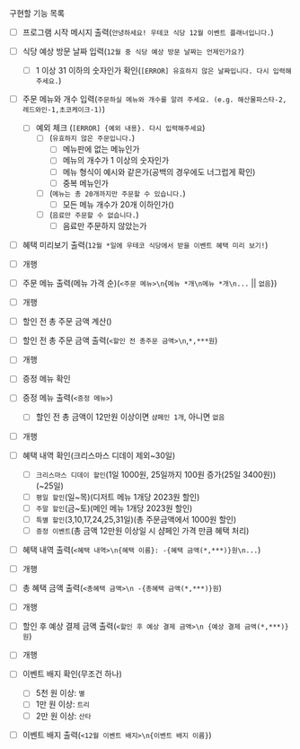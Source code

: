 구현할 기능 목록
- [ ] 프로그램 시작 메시지 출력(`안녕하세요! 우테코 식당 12월 이벤트 플래너입니다.`)
- [ ] 식당 예상 방문 날짜 입력(`12월 중 식당 예상 방문 날짜는 언제인가요?`)
  - [ ] 1 이상 31 이하의 숫자인가 확인(`[ERROR] 유효하지 않은 날짜입니다. 다시 입력해 주세요.`)

- [ ] 주문 메뉴와 개수 입력(`주문하실 메뉴와 개수를 알려 주세요. (e.g. 해산물파스타-2,레드와인-1,초코케이크-1)`)
  - [ ] 예외 체크 (`[ERROR] {예외 내용}. 다시 입력해주세요`)
    - [ ] (`유효하지 않은 주문입니다.`)
      - [ ] 메뉴판에 없는 메뉴인가
      - [ ] 메뉴의 개수가 1 이상의 숫자인가
      - [ ] 메뉴 형식이 예시와 같은가(공백의 경우에도 너그럽게 확인)
      - [ ] 중복 메뉴인가
    - [ ] (`메뉴는 총 20개까지만 주문할 수 있습니다.`)
      - [ ] 모든 메뉴 개수가 20개 이하인가()
    - [ ] (`음료만 주문할 수 없습니다.`) 
      - [ ] 음료만 주문하지 않았는가

- [ ] 혜택 미리보기 출력(`12월 *일에 우테코 식당에서 받을 이벤트 혜택 미리 보기!`)

- [ ] 개행
- [ ] 주문 메뉴 출력(메뉴 가격 순)(`<주문 메뉴>\n`{`메뉴 *개\n메뉴 *개\n...` || `없음`})

- [ ] 개행
- [ ] 할인 전 총 주문 금액 계산()
- [ ] 할인 전 총 주문 금액 출력(`<할인 전 총주문 금액>\n`,`*,***원`)
 
- [ ] 개행
- [ ] 증정 메뉴 확인
- [ ] 증정 메뉴 출력(`<증정 메뉴>`)
  - [ ] 할인 전 총 금액이 12만원 이상이면 `샴페인 1개`, 아니면 `없음`

- [ ] 개행
- [ ] 혜택 내역 확인(크리스마스 디데이 제외~30일)
  - [ ] `크리스마스 디데이 할인`(1일 1000원, 25일까지 100원 증가(25일 3400원))(~25일)
  - [ ] `평일 할인`(일~목)(디저트 메뉴 1개당 2023원 할인)
  - [ ] `주말 할인`(금~토)(메인 메뉴 1개당 2023원 할인)
  - [ ] `특별 할인`(3,10,17,24,25,31일)(총 주문금액에서 1000원 할인)
  - [ ] `증정 이벤트`(총 금액 12만원 이상일 시 샴페인 가격 만큼 혜택 처리)
- [ ] 혜택 내역 출력(`<혜택 내역>\n{혜택 이름}: -{혜택 금액(*,***)}원\n...`)

- [ ] 개행
- [ ] 총 혜택 금액 출력(`<총혜택 금액>\n -{총혜택 금액(*,***)}원`)

- [ ] 개행
- [ ] 할인 후 예상 결제 금액 출력(`<할인 후 예상 결제 금액>\n {예상 결제 금액(*,***)}원`)

- [ ] 개행
- [ ] 이벤트 배지 확인(무조건 하나)
  - [ ] 5천 원 이상: `별`
  - [ ] 1만 원 이상: `트리`
  - [ ] 2만 원 이상: `산타`
- [ ] 이벤트 배지 출력(`<12월 이벤트 배지>\n{이벤트 배지 이름}`)
